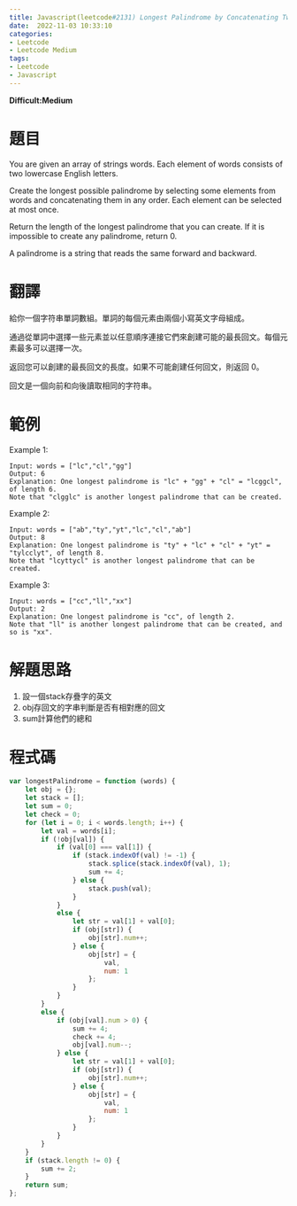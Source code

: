 ```yaml
---
title: Javascript(leetcode#2131) Longest Palindrome by Concatenating Two Letter Words
date:  2022-11-03 10:33:10
categories: 
- Leetcode 
- Leetcode Medium 
tags:
- Leetcode
- Javascript
---
```


**Difficult:Medium**


# 題目
You are given an array of strings words. Each element of words consists of two lowercase English letters.

Create the longest possible palindrome by selecting some elements from words and concatenating them in any order. Each element can be selected at most once.

Return the length of the longest palindrome that you can create. If it is impossible to create any palindrome, return 0.

A palindrome is a string that reads the same forward and backward.
<!--more-->


# 翻譯
給你一個字符串單詞數組。單詞的每個元素由兩個小寫英文字母組成。

通過從單詞中選擇一些元素並以任意順序連接它們來創建可能的最長回文。每個元素最多可以選擇一次。

返回您可以創建的最長回文的長度。如果不可能創建任何回文，則返回 0。

回文是一個向前和向後讀取相同的字符串。



# 範例

Example 1:

```
Input: words = ["lc","cl","gg"]
Output: 6
Explanation: One longest palindrome is "lc" + "gg" + "cl" = "lcggcl", of length 6.
Note that "clgglc" is another longest palindrome that can be created.
```


Example 2:

```
Input: words = ["ab","ty","yt","lc","cl","ab"]
Output: 8
Explanation: One longest palindrome is "ty" + "lc" + "cl" + "yt" = "tylcclyt", of length 8.
Note that "lcyttycl" is another longest palindrome that can be created.
```


Example 3:

```
Input: words = ["cc","ll","xx"]
Output: 2
Explanation: One longest palindrome is "cc", of length 2.
Note that "ll" is another longest palindrome that can be created, and so is "xx".
```



# 解題思路
1. 設一個stack存疊字的英文
2. obj存回文的字串判斷是否有相對應的回文
3. sum計算他們的總和

# 程式碼

```javascript
var longestPalindrome = function (words) {
    let obj = {};
    let stack = [];
    let sum = 0;
    let check = 0;
    for (let i = 0; i < words.length; i++) {
        let val = words[i];
        if (!obj[val]) {
            if (val[0] === val[1]) {
                if (stack.indexOf(val) != -1) {
                    stack.splice(stack.indexOf(val), 1);
                    sum += 4;
                } else {
                    stack.push(val);
                }
            }
            else {
                let str = val[1] + val[0];
                if (obj[str]) {
                    obj[str].num++;
                } else {
                    obj[str] = {
                        val,
                        num: 1
                    };
                }
            }
        }
        else {
            if (obj[val].num > 0) {
                sum += 4;
                check += 4;
                obj[val].num--;
            } else {
                let str = val[1] + val[0];
                if (obj[str]) {
                    obj[str].num++;
                } else {
                    obj[str] = {
                        val,
                        num: 1
                    };
                }
            }
        }
    }
    if (stack.length != 0) {
        sum += 2;
    }
    return sum;
};
```